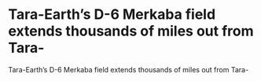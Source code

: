 # Tara-Earth’s D-6 Merkaba field extends thousands of miles out from Tara-

Tara-Earth’s D-6 Merkaba field extends thousands of miles out from Tara-